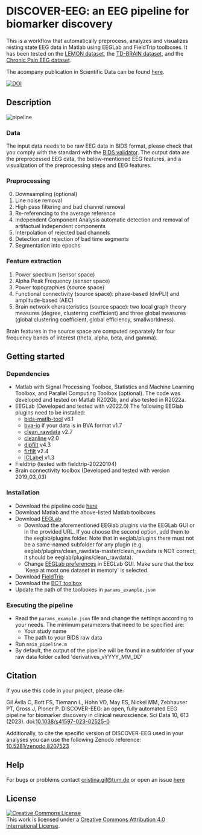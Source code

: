 # DISCOVER-EEG: an EEG pipeline for biomarker discovery 
This is a workflow that automatically preprocess, analyzes and visualizes resting state EEG data in Matlab using EEGLab and FieldTrip toolboxes. It has been tested on the [LEMON dataset](https://www.nature.com/articles/sdata2018308), the [TD-BRAIN dataset](https://www.nature.com/articles/s41597-022-01409-z), and the [Chronic Pain EEG dataset](https://osf.io/m45j2/).

The acompany publication in Scientific Data can be found [here](https://www.nature.com/articles/s41597-023-02525-0).

[![DOI](https://zenodo.org/badge/518454921.svg)](https://zenodo.org/badge/latestdoi/518454921)

## Description
![pipeline](https://user-images.githubusercontent.com/18517243/212702747-f03f71de-aaf1-4ffb-81e0-963b8333e22b.jpg)

### Data
The input data needs to be raw EEG data in BIDS format, please check that you comply with the standard with the [BIDS validator](https://bids-standard.github.io/bids-validator/). The output data are the preprocessed EEG data, the below-mentioned EEG features, and a visualization of the preprocessing steps and EEG features.

### Preprocessing
0. Downsampling (optional)
1. Line noise removal
2. High pass filtering and bad channel removal
3. Re-referencing to the average reference
4. Independent Component Analysis automatic detection and removal of artifactual independent components
5. Interpolation of rejected bad channels
6. Detection and rejection of bad time segments
7. Segmentation into epochs 

### Feature extraction
1. Power spectrum (sensor space)
2. Alpha Peak Frequency (sensor space)
3. Power topographies (source space)
4. Functional connectivity (source space): phase-based (dwPLI) and amplitude-based (AEC) 
5. Brain network characteristics (source space): two local graph theory measures (degree, clustering coefficient) and three global measures (global clustering coefficient, global efficiency, smallworldness).

Brain features in the source space are computed separately for four frequency bands of interest (theta, alpha, beta, and gamma). 

## Getting started
### Dependencies
* Matlab with Signal Processing Toolbox, Statistics and Machine Learning Toolbox, and Parallel Computing Toolbox (optional). The code was developed and tested on Matlab R2020b, and also tested in R2022a.
* EEGLab (Developed and tested with v2022.0) The following EEGlab plugins need to be installed:
    * [bids-matlb-tool](https://github.com/sccn/bids-matlab-tools) v6.1 
    * [bva-io](https://github.com/arnodelorme/bva-io) if your data is in BVA format v1.7
    * [clean_rawdata](https://github.com/sccn/clean_rawdata) v2.7
    * [cleanline](https://github.com/sccn/cleanline) v2.0
    * [dipfilt](https://github.com/sccn/dipfit) v4.3
    * [firfilt](https://widmann/firfilt) v2.4
    * [ICLabel](https://github.com/sccn/ICLabel) v1.3
* Fieldtrip (tested with fieldtrip-20220104)
* Brain connectivity toolbox (Developed and tested with version 2019_03_03) 

### Installation
* Download the pipeline code [here](https://github.com/crisglav/eeg-pipeline)
* Download Matlab and the above-listed Matlab toolboxes
* Download [EEGLab](https://sccn.ucsd.edu/eeglab/download.php)
    * Download the aforementioned EEGlab plugins via the EEGLab GUI or in the provided URL. If you choose the second option, add them to the eeglab/plugins folder. 
      Note that in eeglab/plugins there must not be a same-named subfolder for any plugin (e.g. eeglab/plugins/clean_rawdata-master/clean_rawdata is NOT correct;
      it should be eeglab/plugins/clean_rawdata).
    * Change [EEGLab preferences](https://eeglab.org/tutorials/misc/EEGLAB_option_menu.html) in EEGLab GUI. Make sure that the box 'Keep at most one dataset in memory' is selected.
* Download [FieldTrip](https://www.fieldtriptoolbox.org/download.php)
* Download the [BCT toolbox](https://sites.google.com/site/bctnet/)
* Update the path of the toolboxes in `params_example.json`

### Executing the pipeline
* Read the `params_example.json` file and change the settings according to your needs. The minimum parameters that need to be specified are: 
    * Your study name
    * The path to your BIDS raw data
* Run `main_pipeline.m`
* By default, the output of the pipeline will be found in a subfolder of your raw data folder called 'derivatives_vYYYY_MM_DD'

## Citation
If you use this code in your project, please cite:

Gil Ávila C, Bott FS, Tiemann L, Hohn VD, May ES, Nickel MM, Zebhauser PT, Gross J, Ploner P. DISCOVER-EEG: an open, fully automated EEG pipeline for biomarker discovery in clinical neuroscience. Sci Data 10, 613 (2023). doi:[10.1038/s41597-023-02525-0](https://doi.org/10.1038/s41597-023-02525-0)

Additionally, to cite the specific version of DISCOVER-EEG used in your analyses you can use the following Zenodo reference: [10.5281/zenodo.8207523](https://zenodo.org/record/8207523)

## Help
For bugs or problems contact cristina.gil@tum.de or open an issue [here](https://github.com/crisglav/eeg-pipeline)

## License
<a rel="license" href="http://creativecommons.org/licenses/by/4.0/"><img alt="Creative Commons License" style="border-width:0" src="https://i.creativecommons.org/l/by/4.0/88x31.png" /></a><br />This work is licensed under a <a rel="license" href="http://creativecommons.org/licenses/by/4.0/">Creative Commons Attribution 4.0 International License</a>.
